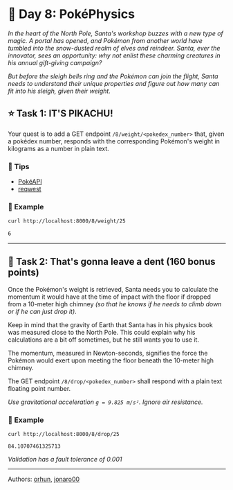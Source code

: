 # 🎄 Day 8: PokéPhysics

*In the heart of the North Pole, Santa's workshop buzzes with a new type of magic. A portal has opened, and Pokémon from another world have tumbled into the snow-dusted realm of elves and reindeer. Santa, ever the innovator, sees an opportunity: why not enlist these charming creatures in his annual gift-giving campaign?*

*But before the sleigh bells ring and the Pokémon can join the flight, Santa needs to understand their unique properties and figure out how many can fit into his sleigh, given their weight.*

## ⭐ Task 1: IT'S PIKACHU!

Your quest is to add a GET endpoint `/8/weight/<pokedex_number>` that, given a pokédex number, responds with the corresponding Pokémon's weight in kilograms as a number in plain text.

### 🔔 Tips

- [PokéAPI](https://pokeapi.co/)
- [reqwest](https://docs.rs/reqwest/latest/reqwest/)

### 💠 Example

```bash
curl http://localhost:8000/8/weight/25

6
```

---

## 🎁 Task 2: That's gonna leave a dent (160 bonus points)

Once the Pokémon's weight is retrieved, Santa needs you to calculate the momentum it would have at the time of impact with the floor if dropped from a 10-meter high chimney *(so that he knows if he needs to climb down or if he can just drop it)*.

Keep in mind that the gravity of Earth that Santa has in his physics book was measured close to the North Pole. This could explain why his calculations are a bit off sometimes, but he still wants you to use it.

The momentum, measured in Newton-seconds, signifies the force the Pokémon would exert upon meeting the floor beneath the 10-meter high chimney.

The GET endpoint `/8/drop/<pokedex_number>` shall respond with a plain text floating point number.

*Use gravitational acceleration `g = 9.825 m/s²`. Ignore air resistance.*

### 💠 Example

```text
curl http://localhost:8000/8/drop/25

84.10707461325713
```

*Validation has a fault tolerance of 0.001*

---

Authors: [orhun](https://github.com/orhun), [jonaro00](https://github.com/jonaro00)
